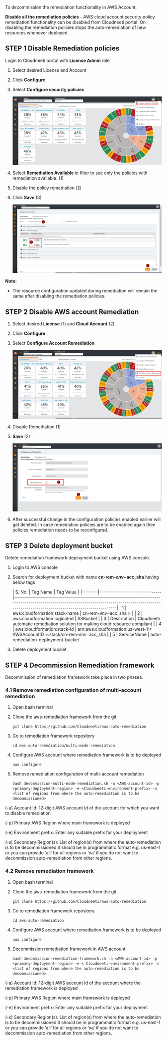 To decommission the remediation functionality in AWS Account,

**Disable all the remediation policies** - AWS cloud account security policy
remediation functionality can be disabled from Cloudneeti portal. On disabling
the remediation policies stops the auto-remediation of new resources whenever
deployed.

## STEP 1 Disable Remediation policies

Login to Cloudneeti portal with **License Admin** role

1.  Select desired License and Account

2.  Click **Configure**

3. Select **Configure security policies**

    ![Decommission of remediation](.././images/cloudneetiRemediation/AWS_RemediationStep5.3.png#thumbnail_1)

4. Select **Remediation Available** in filter to see only the policies with
    remediation available. (1)

5. Disable the policy remediation (2)

6. Click **Save** (3)

    ![Decommission of remediation](.././images/cloudneetiRemediation/AWS_RemediationStep5.4.png#thumbnail_1)

**Note:**

-   The resource configuration updated during remediation will remain the same
    after disabling the remediation policies.

## STEP 2 Disable AWS account Remediation

1.  Select desired **License** (1) and **Cloud Account** (2)

2.  Click **Configure**

3.  Select **Configure Account Remediation**

    ![Disable AWS account Remediation](.././images/cloudneetiRemediation/AWS_RemediationStep5.5.png#thumbnail_1)

4. Disable Remediation (1)

5. **Save** (2)

    ![Disable AWS account Remediation](.././images/cloudneetiRemediation/AWS_Decommission.png#thumbnail_1)


6. After successful change in the configuration policies enabled earlier will get deleted.
  In case remediation policies are to be enabled again then policies
  remediation needs to be reconfigured.


## STEP 3 Delete deployment bucket
 
Delete remediation framework deployment bucket using AWS console.

1. Login to AWS console

2. Search for deployment bucket with name **cn-rem-$env-$acc_sha** having below tags

    | S. No. | Tag Name                      | Tag Value                                                                                                                                                                                             |
|--------|-------------------------------|-------------------------------------------------------------------------------------------------------------------------------------------------------------------------------------------------------|
| 1      | aws:cloudformation:stack-name | cn-rem-$env-$acc_sha >                                                                                                                    |
| 2      | aws:cloudformation:logical-id | S3Bucket                                                                                                                                                                                              |
| 3      | Description                   | Cloudneeti automatic remediation solution for making cloud resource compliant                                                                                                                         |
| 4      | aws:cloudformation:stack-id   | arn:aws:cloudformation:us-west-1:< AWSAccountID >:stack/cn-rem-$env-$acc_sha   |
| 5      | ServiceName                   | auto-remediation-deployment-bucket       

3. Delete deployment bucket

## STEP 4 Decommission Remediation framework

Decommission of remediation framework take place in two phases.

### 4.1 Remove remediation configuration of multi-account remediation

1.  Open bash terminal

2.  Clone the aws-remediation framework from the git

        git clone https://github.com/Cloudneeti/aws-auto-remediation

3.  Go to remediation framework repository

        cd aws-auto-remediation/multi-mode-remediation

4.  Configure AWS account where remediation framework is to be deployed

        aws configure

5.	Remove remediation configuration of multi-account remediation

        bash decommission-multi-mode-remediation.sh -a <AWS-account-id> -p <primary-deployment-region> -e <Cloudneeti-environment-prefix> -s <list of regions from where the auto-remediation is to be decommissioned>

(-a) Account Id: 12-digit AWS account Id of the account for which you want to disable remediation 

(-p) Primary AWS Region where main framework is deployed

(-e) Environment prefix: Enter any suitable prefix for your deployment

(-s) Secondary Region(s): List of region(s) from where the auto-remediation is to be decommissioned it should be in programmatic format e.g. us-east-1 or you can provide  ‘all’ for all regions or ‘na’ if you do not want to decommission auto-remediation from other regions.



### 4.2 Remove remediation framework

1.  Open bash terminal

2.  Clone the aws-remediation framework from the git

        git clone https://github.com/Cloudneeti/aws-auto-remediation

3.  Go to remediation framework repository

        cd aws-auto-remediation

4.  Configure AWS account where remediation framework is to be deployed

        aws configure

5.  Decommission remediation framework in AWS account 

        bash decommission-remediation-framework.sh -a <AWS-account-id> -p <primary-deployment-region> -e < Cloudneeti-environment-prefix> -s <list of regions from where the auto-remediation is to be decommissioned>

(-a) Account Id: 12-digit AWS account Id of the account where the remediation framework is deployed 

(-p) Primary AWS Region where main framework is deployed

(-e) Environment prefix: Enter any suitable prefix for your deployment

(-s) Secondary Region(s): List of region(s) from where the auto-remediation is to be decommissioned it should be in programmatic format e.g. us-east-1 or you can provide  ‘all’ for all regions or ‘na’ if you do not want to decommission auto-remediation from other regions.
